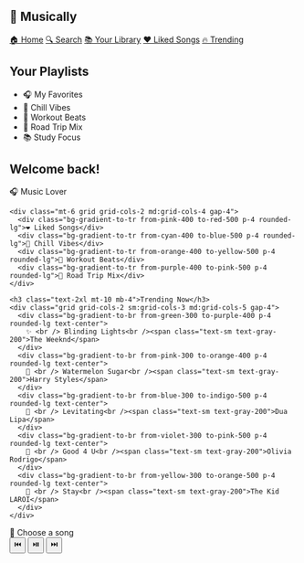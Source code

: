 <!DOCTYPE html>
<html lang="en">
<head>
  <meta charset="UTF-8" />
  <meta name="viewport" content="width=device-width, initial-scale=1.0" />
  <title>Musically Dashboard</title>
  <script src="https://cdn.tailwindcss.com"></script>
</head>
<body class="bg-gradient-to-br from-purple-700 to-indigo-900 text-white min-h-screen flex">

  <!-- Sidebar -->
  <aside class="w-64 bg-[#121212] text-white p-6 space-y-6">
    <h1 class="text-2xl font-bold mb-4 flex items-center gap-2">🎵 Musically</h1>
    <nav class="space-y-3">
      <a href="#" class="flex items-center gap-2 text-pink-400 font-semibold">🏠 Home</a>
      <a href="#" class="flex items-center gap-2">🔍 Search</a>
      <a href="#" class="flex items-center gap-2">📚 Your Library</a>
      <a href="#" class="flex items-center gap-2">❤️ Liked Songs</a>
      <a href="#" class="flex items-center gap-2">🔥 Trending</a>
    </nav>
    <div class="mt-6">
      <h2 class="text-sm uppercase text-gray-400 mb-2">Your Playlists</h2>
      <ul class="space-y-1 text-sm">
        <li>🎧 My Favorites</li>
        <li>🌊 Chill Vibes</li>
        <li>💪 Workout Beats</li>
        <li>🚗 Road Trip Mix</li>
        <li>📚 Study Focus</li>
      </ul>
    </div>
  </aside>

  <!-- Main content -->
  <main class="flex-1 p-8">
    <div class="flex justify-between items-center">
      <h2 class="text-3xl font-semibold">Welcome back!</h2>
      <div class="bg-gray-800 px-4 py-2 rounded-full">🎧 Music Lover</div>
    </div>

    <div class="mt-6 grid grid-cols-2 md:grid-cols-4 gap-4">
      <div class="bg-gradient-to-tr from-pink-400 to-red-500 p-4 rounded-lg">❤️ Liked Songs</div>
      <div class="bg-gradient-to-tr from-cyan-400 to-blue-500 p-4 rounded-lg">🌊 Chill Vibes</div>
      <div class="bg-gradient-to-tr from-orange-400 to-yellow-500 p-4 rounded-lg">💪 Workout Beats</div>
      <div class="bg-gradient-to-tr from-purple-400 to-pink-500 p-4 rounded-lg">🚗 Road Trip Mix</div>
    </div>

    <h3 class="text-2xl mt-10 mb-4">Trending Now</h3>
    <div class="grid grid-cols-2 sm:grid-cols-3 md:grid-cols-5 gap-4">
      <div class="bg-gradient-to-br from-green-300 to-purple-400 p-4 rounded-lg text-center">
        ✨ <br /> Blinding Lights<br /><span class="text-sm text-gray-200">The Weeknd</span>
      </div>
      <div class="bg-gradient-to-br from-pink-300 to-orange-400 p-4 rounded-lg text-center">
        🍉 <br /> Watermelon Sugar<br /><span class="text-sm text-gray-200">Harry Styles</span>
      </div>
      <div class="bg-gradient-to-br from-blue-300 to-indigo-500 p-4 rounded-lg text-center">
        🚀 <br /> Levitating<br /><span class="text-sm text-gray-200">Dua Lipa</span>
      </div>
      <div class="bg-gradient-to-br from-violet-300 to-pink-500 p-4 rounded-lg text-center">
        💜 <br /> Good 4 U<br /><span class="text-sm text-gray-200">Olivia Rodrigo</span>
      </div>
      <div class="bg-gradient-to-br from-yellow-300 to-orange-500 p-4 rounded-lg text-center">
        🌟 <br /> Stay<br /><span class="text-sm text-gray-200">The Kid LAROI</span>
      </div>
    </div>
  </main>

  <!-- Music Player -->
  <footer class="fixed bottom-0 w-full bg-black text-white p-4 flex items-center justify-between">
    <div class="flex items-center gap-4">
      <span class="text-sm">🎵 Choose a song</span>
    </div>
    <div class="flex items-center gap-4">
      <button>⏮️</button>
      <button class="text-2xl">⏯️</button>
      <button>⏭️</button>
    </div>
    <div class="w-1/3 bg-gray-600 h-1 rounded-full overflow-hidden">
      <div class="bg-green-400 h-1 w-1/4"></div>
    </div>
  </footer>
</body>
</html>
